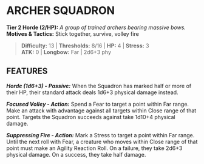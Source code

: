 # ARCHER SQUADRON

**Tier 2 Horde (2/HP):** *A group of trained archers bearing massive bows.*  
**Motives & Tactics:** Stick together, survive, volley fire

> **Difficulty:** 13 | **Thresholds:** 8/16 | **HP:** 4 | **Stress:** 3  
> **ATK:** 0 | **Longbow:** Far | 2d6+3 phy  

## FEATURES

***Horde (1d6+3) - Passive:*** When the Squadron has marked half or more of their HP, their standard attack deals 1d6+3 physical damage instead.

***Focused Volley - Action:*** Spend a Fear to target a point within Far range. Make an attack with advantage against all targets within Close range of that point. Targets the Squadron succeeds against take 1d10+4 physical damage.

***Suppressing Fire - Action:*** Mark a Stress to target a point within Far range. Until the next roll with Fear, a creature who moves within Close range of that point must make an Agility Reaction Roll. On a failure, they take 2d6+3 physical damage. On a success, they take half damage.
